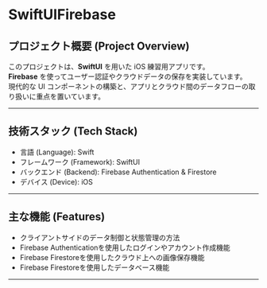 # SwiftUIFirebase

## プロジェクト概要 (Project Overview)
このプロジェクトは、**SwiftUI** を用いた iOS 練習用アプリです。  
**Firebase** を使ってユーザー認証やクラウドデータの保存を実装しています。  
現代的な UI コンポーネントの構築と、アプリとクラウド間のデータフローの取り扱いに重点を置いています。

---

## 技術スタック (Tech Stack)
- 言語 (Language): Swift  
- フレームワーク (Framework): SwiftUI  
- バックエンド (Backend): Firebase Authentication & Firestore  
- デバイス (Device): iOS

---

## 主な機能 (Features)
- クライアントサイドのデータ制御と状態管理の方法
- Firebase Authenticationを使用したログインやアカウント作成機能
- Firebase Firestoreを使用したクラウド上への画像保存機能
- Firebase Firestoreを使用したデータベース機能

---